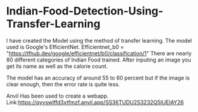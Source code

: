 # Indian-Food-Detection-Using-Transfer-Learning
I have created the Model using the method of transfer learning.
The model used is Google's EfficientNet.
Efficientnet_b0 = "https://tfhub.dev/google/efficientnet/b0/classification/1"
There are nearly 80 different categories of Indian Food trained.
After inputing an image you get its name as well as the calorie count.

The model has an accuracy of around 55 to 60 percent but if the image is clear enough, then the error rate is quite less.

Anvil Has been used to create a webapp.
Link:https://qyvswlffd3xtfmzf.anvil.app/SS36TUDU2S3232Q5IUEIAY26
